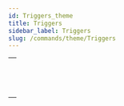 ```yaml
---
id: Triggers_theme
title: Triggers
sidebar_label: Triggers
slug: /commands/theme/Triggers
---
```



||
|---|
|[<!-- INCLUDE #_command_.Trigger event.Syntax -->](../../commands-legacy/trigger-event.md)<br/>|
|[<!-- INCLUDE #_command_.Trigger level.Syntax -->](../../commands-legacy/trigger-level.md)<br/>|
|[<!-- INCLUDE #_command_.TRIGGER PROPERTIES.Syntax -->](../../commands-legacy/trigger-properties.md)<br/>|
